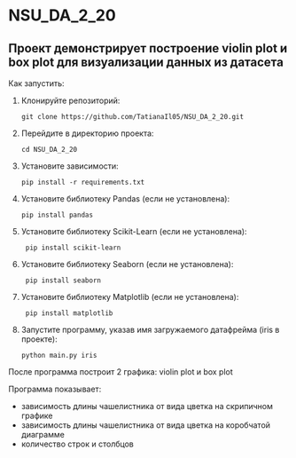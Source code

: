 # NSU_DA_2_20
## Проект демонстрирует построение violin plot и box plot для визуализации данных из датасета
Как запустить:
1. Клонируйте репозиторий:
   ```
   git clone https://github.com/TatianaIl05/NSU_DA_2_20.git
   ```
2. Перейдите в  директорию проекта:
   ```
   cd NSU_DA_2_20
   ```
3. Установите зависимости:
   ```
   pip install -r requirements.txt
   ```
4. Установите библиотеку Pandas (если не установлена):
   ```
   pip install pandas
   ```
5. Установите библиотеку Scikit-Learn (если не установлена):
   ```
    pip install scikit-learn
    ```
6. Установите библиотеку Seaborn (если не установлена):
   ```
    pip install seaborn
    ```
7. Установите библиотеку Matplotlib (если не установлена):
   ```
    pip install matplotlib
    ```
8. Запустите программу, указав имя загружаемого датафрейма (iris в проекте):
    ```
    python main.py iris
    ```

После программа построит 2 графика: violin plot и box plot

Программа показывает:

* зависимость длины чашелистника от вида цветка на скрипичном графике
* зависимость длины чашелистника от вида цветка на коробчатой диаграмме
* количество строк и столбцов

